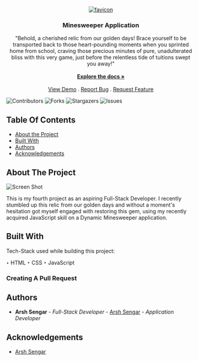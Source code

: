 <br/>
<p align="center">
  <a href="https://github.com/arshsengar/Project_5_Minesweeper_Application">
    <img src="https://i.ibb.co/P9n6SCL/favicon.png" alt="favicon" border="0">
  </a>

  <h3 align="center">Minesweeper Application</h3>

  <p align="center">
    "Behold, a cherished relic from our golden days! Brace yourself to be transported back to those heart-pounding moments when you sprinted home from school, craving those precious minutes of pure, unadulterated bliss with this very game, just before the relentless tide of tuitions swept you away!"
    <br/>
    <br/>
    <a href="https://github.com/arshsengar/Project_5_Minesweeper_Application"><strong>Explore the docs »</strong></a>
    <br/>
    <br/>
    <a href="https://github.com/arshsengar/Project_5_Minesweeper_Application">View Demo</a>
    .
    <a href="https://github.com/arshsengar/Project_5_Minesweeper_Application/issues">Report Bug</a>
    .
    <a href="https://github.com/arshsengar/Project_5_Minesweeper_Application/issues">Request Feature</a>
  </p>
</p>

![Contributors](https://img.shields.io/github/contributors/arshsengar/Project_5_Minesweeper_Application?color=dark-green) ![Forks](https://img.shields.io/github/forks/arshsengar/Project_5_Minesweeper_Application?style=social) ![Stargazers](https://img.shields.io/github/stars/arshsengar/Project_5_Minesweeper_Application?style=social) ![Issues](https://img.shields.io/github/issues/arshsengar/Project_5_Minesweeper_Application) 

## Table Of Contents

* [About the Project](#about-the-project)
* [Built With](#built-with)
* [Authors](#authors)
* [Acknowledgements](#acknowledgements)

## About The Project

![Screen Shot](https://i.ibb.co/VBpZk8z/Project-5-Minesweeper-Application.png)

This is my fourth project as an aspiring Full-Stack Developer. I recently stumbled up this relic from our golden days and without a moment's hesitation got myself engaged with restoring this gem, using my recently acquired JavaScript  skill on a Dynamic Minesweeper application.

## Built With

Tech-Stack used while building this project:

‣ HTML
‣ CSS
‣ JavaScript

### Creating A Pull Request



## Authors

* **Arsh Sengar** - *Full-Stack Developer* - [Arsh Sengar](https://github.com/ARSHSENGAR) - *Application Developer*

## Acknowledgements

* [Arsh Sengar](https://github.com/ARSHSENGAR)
